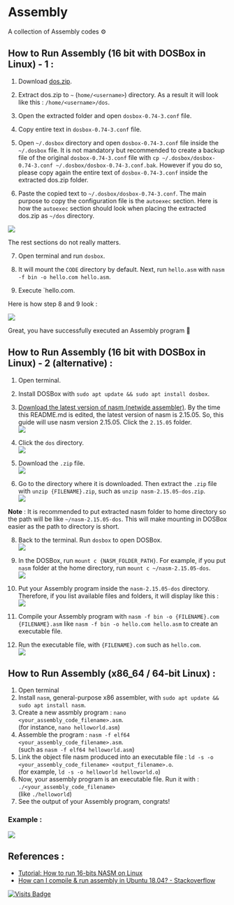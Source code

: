 # Assembly

A collection of Assembly codes ⚙️

## How to Run Assembly (16 bit with DOSBox in Linux) - 1 :
1. Download [dos.zip](https://drive.google.com/file/d/1C60OBi29PHdiecfUz7cjZ0x6llbr0Ixe/view).

2. Extract dos.zip to `~` (`home/<username>`) directory. As a result it will look like this : `/home/<username>/dos`.

3. Open the extracted folder and open `dosbox-0.74-3.conf` file.

4. Copy entire text in `dosbox-0.74-3.conf` file.

5. Open `~/.dosbox` directory and open `dosbox-0.74-3.conf` file inside the `~/.dosbox` file. It is not mandatory but recommended to create a backup file of the original `dosbox-0.74-3.conf` file with `cp ~/.dosbox/dosbox-0.74-3.conf ~/.dosbox/dosbox-0.74-3.conf.bak`. However if you do so, please copy again the entire text of `dosbox-0.74-3.conf` inside the extracted dos.zip folder.

6. Paste the copied text to `~/.dosbox/dosbox-0.74-3.conf`. The main purpose to copy the configuration file is the `autoexec` section. Here is how the `autoexec` section should look when placing the extracted dos.zip as `~/dos` directory.

<img src="https://i.imgur.com/MhQHInc.png" />

The rest sections do not really matters.

7. Open terminal and run `dosbox`.

8. It will mount the `CODE` directory by default. Next, run `hello.asm` with `nasm -f bin -o hello.com hello.asm`.

9. Execute `hello.com.

Here is how step 8 and 9 look :

<img src="https://i.imgur.com/zEUw5IU.png" />

Great, you have successfully executed an Assembly program 🎉

## How to Run Assembly (16 bit with DOSBox in Linux) - 2 (alternative) :
1. Open terminal.

2. Install DOSBox with `sudo apt update && sudo apt install dosbox`.

3. [Download the latest version of nasm (netwide assembler)](https://www.nasm.us/pub/nasm/releasebuilds/?C=M;O=D). By the time this README.md is edited, the latest version of nasm is 2.15.05. So, this guide will use nasm version 2.15.05. Click the `2.15.05` folder. <br>
<img src="https://i.ibb.co/kXT68Ys/install-nasm.png" /><br>

4. Click the `dos` directory. <br>
<img src="https://i.ibb.co/7y67qxq/install-nasm-2.png" /><br>

6. Download the `.zip` file. <br>
<img src="https://i.ibb.co/zfzNprg/install-nasm-3.png" /><br>

7. Go to the directory where it is downloaded. Then extract the `.zip` file with `unzip {FILENAME}.zip`, such as `unzip nasm-2.15.05-dos.zip`. <br>
<img src="https://i.ibb.co/sKmgnfK/install-nasm-4.png" /><br>

**Note** : It is recommended to put extracted nasm folder to home directory so the path will be like `~/nasm-2.15.05-dos`. This will make mounting in DOSBox easier as the path to directory is short.

8. Back to the terminal. Run `dosbox` to open DOSBox. <br>
<img src="https://i.ibb.co/7RJQPHW/run-nasm-assembly-0.png" /><br>

9. In the DOSBox, run `mount c {NASM_FOLDER_PATH}`. For example, if you put `nasm` folder at the home directory, run `mount c ~/nasm-2.15.05-dos`. <br>
<img src="https://i.ibb.co/T8FZ93c/run-assembly-1.png" /><br>

10. Put your Assembly program inside the `nasm-2.15.05-dos` directory. Therefore, if you list available files and folders, it will display like this : <br>
<img src="https://i.ibb.co/zZVz5NY/run-assembly-2.png" /><br>

11. Compile your Assembly program with `nasm -f bin -o {FILENAME}.com {FILENAME}.asm` like `nasm -f bin -o hello.com hello.asm` to create an executable file.

12. Run the executable file, with `{FILENAME}.com` such as `hello.com`. <br>
<img src="https://i.ibb.co/tPC6XwW/run-assembly-3.png" /><br>

## How to Run Assembly (x86_64 / 64-bit Linux) :
1. Open terminal
2. Install `nasm`, general-purpose x86 assembler, with `sudo apt update && sudo apt install nasm`.
3. Create a new assmbly program : `nano <your_assembly_code_filename>.asm`. <br>(for instance, `nano helloworld.asm`)
4. Assemble the program : `nasm -f elf64 <your_assembly_code_filename>.asm`. <br>(such as `nasm -f elf64 helloworld.asm`)
5. Link the object file nasm produced into an executable file : `ld -s -o <your_assembly_code_filename> <output_filename>.o`. <br>(for example, `ld -s -o helloworld helloworld.o`)
6. Now, your assembly program is an executable file. Run it with : `./<your_assembly_code_filename>` <br>(like `./helloworld`)
7. See the output of your Assembly program, congrats!

### Example :<br>
<img src="https://i.ibb.co/SsZMSBr/how-to-run-assembly.png" />

## References :
- [Tutorial: How to run 16-bits NASM on Linux](https://forum.nasm.us/index.php?topic=1297.0)
- [How can I compile & run assembly in Ubuntu 18.04? - Stackoverflow](https://askubuntu.com/questions/1064619/how-can-i-compile-run-assembly-in-ubuntu-18-04)

[![Visits Badge](https://badges.pufler.dev/visits/kevinadhiguna/assembly)](https://github.com/kevinadhiguna)

